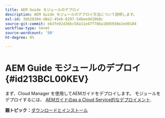 ```yaml
---
title: AEM Guide モジュールのデプロイ
description: AEM Guide モジュールのデプロイ方法について説明します。
exl-id: 3bb28304-d8e2-45eb-8297-546eed428b8c
source-git-commit: eb3fe92d36bc58a11e47f786a10d5938e2ed0184
workflow-type: tm+mt
source-wordcount: '50'
ht-degree: 0%

---
```


# AEM Guide モジュールのデプロイ {#id213BCL00KEV}

まず、Cloud Manager を使用してAEMガイドをデプロイします。 モジュールをデプロイするには、 [AEMガイドのas a Cloud Service的なデプロイメント](https://experienceleague.adobe.com/docs/experience-manager-xml-documentation-learn/tutorials/release-info/release-notes/cloud-release-notes/deploy-xml-on-aemaacs.html).

**親トピック：**[&#x200B;ダウンロードとインストール](download-install.md)
